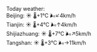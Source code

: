 Today weather:  
Beijing: ☀️   🌡️+1°C 🌬️↙4km/h  
Tianjin: ☀️   🌡️+4°C 🌬️↑4km/h  
Shijiazhuang: ☀️   🌡️+7°C 🌬️↗5km/h  
Tangshan: ☀️   🌡️+3°C 🌬️→11km/h  
